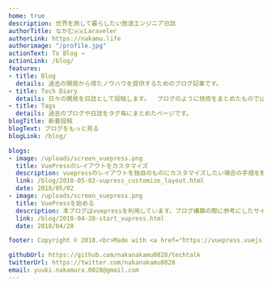 ```yaml
---
home: true
description: 世界を旅して暮らしたい放浪エンジニア日誌
authorTitle: なかむ🇭🇰Laraveler
authorLink: https://nakamu.life
authorimage: "/profile.jpg"
actionText: To Blog →
actionLink: /blog/
features:
- title: Blog
  details: 過去の開発から得たノウハウを提供するためのブログ記事です。
- title: Tech Diary
  details: 日々の開発を日誌として投稿します。  ブログのように技術をまとめたものではなく、ポエムであったり技術メモを蓄積していくものです。
- title: Tags
  details: 過去のブログや日誌をタグ毎にまとめたページです。  
blogTitle: 新着投稿
blogText: ブログをもっと見る
blogLink: /blog/

blogs:
- image: /uploads/screen_vuepress.png
  title: VuePressのレイアウトをカスタマイズ
  description: vuepressのレイアウトを独自のものにカスタマイズしたい場合の手順を簡単にまとめます
  link: /blog/2018-05-02-vupress_customize_layout.html
  date: 2018/05/02
- image: /uploads/screen_vuepress.png
  title: VuePressを始める
  description: 本ブログはvuepressを利用しています。ブログ構築の際に参考にしたサイトなど参考文献としてまとめます
  link: /blog/2018-04-28-start_vupress.html
  date: 2018/04/28

footer: Copyright © 2018.<br>Made with <a href="https://vuepress.vuejs.org/" target="_blank">VuePress</a>, and many more.

githubUrl: https://github.com/nakanakamu0828/techtalk
twitterUrl: https://twitter.com/nakanakamu0828
email: yuuki.nakamura.0828@gmail.com
---
```


<TwitterTimeline/>

